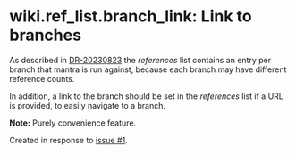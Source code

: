 # wiki.ref_list.branch_link: Link to branches

As described in [DR-20230823](6-DR-20230823) the *references* list contains an entry per branch that mantra is run against,
because each branch may have different reference counts.

In addition, a link to the branch should be set in the *references* list if a URL is provided,
to easily navigate to a branch.

**Note:** Purely convenience feature.

Created in response to [issue #1](https://github.com/mhatzl/mantra/issues/1).
